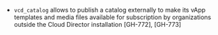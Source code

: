 * `vcd_catalog` allows to publish a catalog externally to make its vApp templates and media files available for subscription by organizations outside the Cloud Director installation [GH-772], [GH-773]